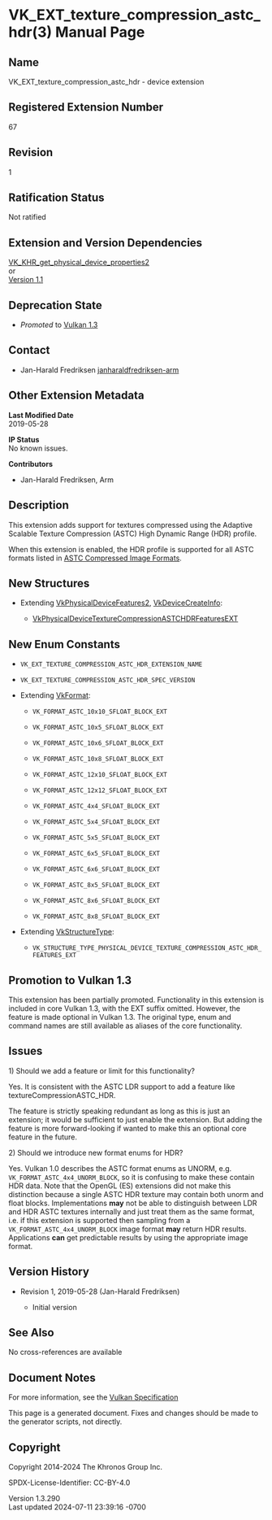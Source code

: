 # VK_EXT_texture_compression_astc_hdr(3) Manual Page

## Name

VK_EXT_texture_compression_astc_hdr - device extension



## <a href="#_registered_extension_number" class="anchor"></a>Registered Extension Number

67

## <a href="#_revision" class="anchor"></a>Revision

1

## <a href="#_ratification_status" class="anchor"></a>Ratification Status

Not ratified

## <a href="#_extension_and_version_dependencies" class="anchor"></a>Extension and Version Dependencies

[VK_KHR_get_physical_device_properties2](https://registry.khronos.org/vulkan/specs/1.3-extensions/man/html/VK_KHR_get_physical_device_properties2.html)  
or  
[Version 1.1](#versions-1.1)  

## <a href="#_deprecation_state" class="anchor"></a>Deprecation State

- *Promoted* to <a
  href="https://registry.khronos.org/vulkan/specs/1.3-extensions/html/vkspec.html#versions-1.3-promotions"
  target="_blank" rel="noopener">Vulkan 1.3</a>

## <a href="#_contact" class="anchor"></a>Contact

- Jan-Harald Fredriksen <a
  href="https://github.com/KhronosGroup/Vulkan-Docs/issues/new?body=%5BVK_EXT_texture_compression_astc_hdr%5D%20@janharaldfredriksen-arm%0A*Here%20describe%20the%20issue%20or%20question%20you%20have%20about%20the%20VK_EXT_texture_compression_astc_hdr%20extension*"
  target="_blank"
  rel="nofollow noopener"><em></em>janharaldfredriksen-arm</a>

## <a href="#_other_extension_metadata" class="anchor"></a>Other Extension Metadata

**Last Modified Date**  
2019-05-28

**IP Status**  
No known issues.

**Contributors**  
- Jan-Harald Fredriksen, Arm

## <a href="#_description" class="anchor"></a>Description

This extension adds support for textures compressed using the Adaptive
Scalable Texture Compression (ASTC) High Dynamic Range (HDR) profile.

When this extension is enabled, the HDR profile is supported for all
ASTC formats listed in <a
href="https://registry.khronos.org/vulkan/specs/1.3-extensions/html/vkspec.html#appendix-compressedtex-astc"
target="_blank" rel="noopener">ASTC Compressed Image Formats</a>.

## <a href="#_new_structures" class="anchor"></a>New Structures

- Extending [VkPhysicalDeviceFeatures2](https://registry.khronos.org/vulkan/specs/1.3-extensions/man/html/VkPhysicalDeviceFeatures2.html),
  [VkDeviceCreateInfo](https://registry.khronos.org/vulkan/specs/1.3-extensions/man/html/VkDeviceCreateInfo.html):

  - [VkPhysicalDeviceTextureCompressionASTCHDRFeaturesEXT](https://registry.khronos.org/vulkan/specs/1.3-extensions/man/html/VkPhysicalDeviceTextureCompressionASTCHDRFeaturesEXT.html)

## <a href="#_new_enum_constants" class="anchor"></a>New Enum Constants

- `VK_EXT_TEXTURE_COMPRESSION_ASTC_HDR_EXTENSION_NAME`

- `VK_EXT_TEXTURE_COMPRESSION_ASTC_HDR_SPEC_VERSION`

- Extending [VkFormat](https://registry.khronos.org/vulkan/specs/1.3-extensions/man/html/VkFormat.html):

  - `VK_FORMAT_ASTC_10x10_SFLOAT_BLOCK_EXT`

  - `VK_FORMAT_ASTC_10x5_SFLOAT_BLOCK_EXT`

  - `VK_FORMAT_ASTC_10x6_SFLOAT_BLOCK_EXT`

  - `VK_FORMAT_ASTC_10x8_SFLOAT_BLOCK_EXT`

  - `VK_FORMAT_ASTC_12x10_SFLOAT_BLOCK_EXT`

  - `VK_FORMAT_ASTC_12x12_SFLOAT_BLOCK_EXT`

  - `VK_FORMAT_ASTC_4x4_SFLOAT_BLOCK_EXT`

  - `VK_FORMAT_ASTC_5x4_SFLOAT_BLOCK_EXT`

  - `VK_FORMAT_ASTC_5x5_SFLOAT_BLOCK_EXT`

  - `VK_FORMAT_ASTC_6x5_SFLOAT_BLOCK_EXT`

  - `VK_FORMAT_ASTC_6x6_SFLOAT_BLOCK_EXT`

  - `VK_FORMAT_ASTC_8x5_SFLOAT_BLOCK_EXT`

  - `VK_FORMAT_ASTC_8x6_SFLOAT_BLOCK_EXT`

  - `VK_FORMAT_ASTC_8x8_SFLOAT_BLOCK_EXT`

- Extending [VkStructureType](https://registry.khronos.org/vulkan/specs/1.3-extensions/man/html/VkStructureType.html):

  - `VK_STRUCTURE_TYPE_PHYSICAL_DEVICE_TEXTURE_COMPRESSION_ASTC_HDR_FEATURES_EXT`

## <a href="#_promotion_to_vulkan_1_3" class="anchor"></a>Promotion to Vulkan 1.3

This extension has been partially promoted. Functionality in this
extension is included in core Vulkan 1.3, with the EXT suffix omitted.
However, the feature is made optional in Vulkan 1.3. The original type,
enum and command names are still available as aliases of the core
functionality.

## <a href="#_issues" class="anchor"></a>Issues

1\) Should we add a feature or limit for this functionality?

Yes. It is consistent with the ASTC LDR support to add a feature like
textureCompressionASTC_HDR.

The feature is strictly speaking redundant as long as this is just an
extension; it would be sufficient to just enable the extension. But
adding the feature is more forward-looking if wanted to make this an
optional core feature in the future.

2\) Should we introduce new format enums for HDR?

Yes. Vulkan 1.0 describes the ASTC format enums as UNORM, e.g.
`VK_FORMAT_ASTC_4x4_UNORM_BLOCK`, so it is confusing to make these
contain HDR data. Note that the OpenGL (ES) extensions did not make this
distinction because a single ASTC HDR texture may contain both unorm and
float blocks. Implementations **may** not be able to distinguish between
LDR and HDR ASTC textures internally and just treat them as the same
format, i.e. if this extension is supported then sampling from a
`VK_FORMAT_ASTC_4x4_UNORM_BLOCK` image format **may** return HDR
results. Applications **can** get predictable results by using the
appropriate image format.

## <a href="#_version_history" class="anchor"></a>Version History

- Revision 1, 2019-05-28 (Jan-Harald Fredriksen)

  - Initial version

## <a href="#_see_also" class="anchor"></a>See Also

No cross-references are available

## <a href="#_document_notes" class="anchor"></a>Document Notes

For more information, see the <a
href="https://registry.khronos.org/vulkan/specs/1.3-extensions/html/vkspec.html#VK_EXT_texture_compression_astc_hdr"
target="_blank" rel="noopener">Vulkan Specification</a>

This page is a generated document. Fixes and changes should be made to
the generator scripts, not directly.

## <a href="#_copyright" class="anchor"></a>Copyright

Copyright 2014-2024 The Khronos Group Inc.

SPDX-License-Identifier: CC-BY-4.0

Version 1.3.290  
Last updated 2024-07-11 23:39:16 -0700
